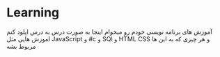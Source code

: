 # Learning

آموزش های برنامه نویسی خودم رو میخوام اینجا به صورت درس به درس اپلود کنم
اموزش هایی مثل JavaScript و #c و SQl  و HTML CSS و هر چیزی که به این ها مربوط بشه
